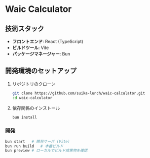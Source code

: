 # Waic Calculator

## 技術スタック

- **フロントエンド**: React (TypeScript)
- **ビルドツール**: Vite
- **パッケージマネージャー**: Bun

## 開発環境のセットアップ

1.  リポジトリのクローン
    ```bash
    git clone https://github.com/suika-lunch/waic-calculator.git
    cd waic-calculator
    ```
2.  依存関係のインストール
    ```bash
    bun install
    ```

### 開発

```bash
bun start   # 開発サーバ (Vite)
bun run build   # 本番ビルド
bun preview # ローカルでビルド成果物を確認
```
